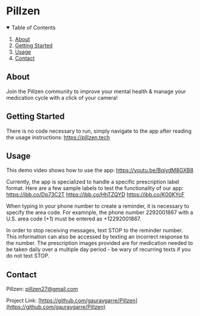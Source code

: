 # Pillzen
<!-- TABLE OF CONTENTS -->
<details open="open">
  <summary>Table of Contents</summary>
  <ol>
    <li>
      <a href="#about">About</a>
    </li>
    <li>
      <a href="#getting-started">Getting Started</a>
    </li>
    <li><a href="#usage">Usage</a></li>
    <li><a href="#contact">Contact</a></li>
  </ol>
</details>



<!-- ABOUT THE PROJECT -->
## About

Join the Pillzen community to improve your mental health & manage your medication cycle with a click of your camera!

<!-- GETTING STARTED -->
## Getting Started

There is no code necessary to run, simply navigate to the app after reading the usage instructions: <a href="https://pillzen.tech/">https://pillzen.tech</a>


<!-- USAGE EXAMPLES -->
## Usage

This demo video shows how to use the app: https://youtu.be/BqiydM8GXB8

Currently, the app is specialized to handle a specific prescription label format. Here are a few sample labels to test the functionality of our app: 
https://ibb.co/Dp73C2T
https://ibb.co/HhTZQYD
https://ibb.co/K00KYcF


When typing in your phone number to create a reminder, it is necessary to specify the area code. For examnple, the phone number 2292001867 with a U.S. area code (+1) must be entered as +12292001867.

In order to stop receiving messages, text STOP to the reminder number. This information can also be accessed by texting an incorrect response to the number. The prescription images provided are for medication needed to be taken daily over a multiple day period - be wary of recurring texts if you do not text STOP.

<!-- CONTACT -->
## Contact

Pillzen: [pillzen27@gmail.com](mailto:pillzen27@gmail.com)

Project Link: [https://github.com/gauravgarre/Pillzen](https://github.com/gauravgarre/Pillzen)
